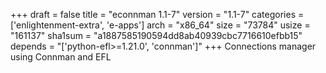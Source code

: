 +++
draft = false
title = "econnman 1.1-7"
version = "1.1-7"
categories = ['enlightenment-extra', 'e-apps']
arch = "x86_64"
size = "73784"
usize = "161137"
sha1sum = "a1887585190594dd8ab40939cbc7716610efbb15"
depends = "['python-efl>=1.21.0', 'connman']"
+++
Connections manager using Connman and EFL